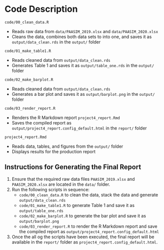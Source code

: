 # Code Description

`code/00_clean_data.R`
- Reads raw data from `data/PAASIM_2019.xlsx` and `data/PAASIM_2020.xlsx`
- Cleans the data, combines both data sets to into one, and saves it as `output/data_clean.rds` in the `output/` folder

`code/01_make_table1.R`
- Reads cleaned data from `output/data_clean.rds`
- Generates Table 1 and saves it as `output/table_one.rds` in the `output/` folder

`code/02_make_barplot.R`
- Reads cleaned data from `output/data_clean.rds`
- Generates a bar plot and saves it as `output/barplot.png` in the `output/` folder

`code/03_render_report.R`
- Renders the R Markdown report `project4_report.Rmd`
- Saves the compiled report as `output/project4_report.config_default.html` in the `report/` folder

`project4_report.Rmd`
- Reads data, tables, and figures from the `output/` folder
- Displays results for the production report

## Instructions for Generating the Final Report

1. Ensure that the required raw data files `PAASIM_2019.xlsx` and `PAASIM_2020.xlsx` are located in the `data/` folder.
2. Run the following scripts in sequence:
   - `code/00_clean_data.R` to clean the data, stack the data and generate `output/data_clean.rds`
   - `code/01_make_table1.R` to generate Table 1 and save it as `output/table_one.rds`
   - `code/02_make_barplot.R` to generate the bar plot and save it as `output/barplot.png`
   - `code/03_render_report.R` to render the R Markdown report and save the compiled report as `output/project4_report.config_default.html`
3. Once the all og the scripts have been executed, the final report will be available in the `report/` folder as `project4_report.config_default.html`.
```